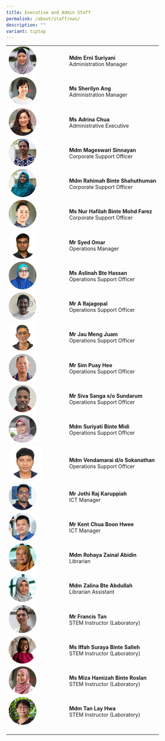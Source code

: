 ```yaml
---
title: Executive and Admin Staff
permalink: /about/staff/eas/
description: ""
variant: tiptap
---
```

<table style="minWidth: 50px">
<colgroup>
<col>
<col>
</colgroup>
<tbody>
<tr>
<td rowspan="1" colspan="1">
<div class="isomer-image-wrapper">
<img style="width:50%" height="auto" width="100%" src="/images/Staff/cmc-erni-suriyani_s%20(1).jpg">
</div>
</td>
<td rowspan="1" colspan="1">
<p><strong>Mdm Erni Suriyani<br></strong>Administration Manager</p>
</td>
</tr>
<tr>
<td rowspan="1" colspan="1">
<div class="isomer-image-wrapper">
<img style="width: 50%;" height="auto" width="100%" alt="" src="/images/Staff/EAS-SherilynAng_s.jpg">
</div>
</td>
<td rowspan="1" colspan="1">
<p><strong>Ms Sherilyn Ang<br></strong>Administration Manager</p>
</td>
</tr>
<tr>
<td rowspan="1" colspan="1">
<div class="isomer-image-wrapper">
<img style="width:50%" height="auto" width="100%" src="/images/Staff/EAS_AdrinaChua.jpg">
</div>
</td>
<td rowspan="1" colspan="1">
<p><strong>Ms Adrina Chua</strong> 
<br>Administrative Executive</p>
</td>
</tr>
<tr>
<td rowspan="1" colspan="1">
<div class="isomer-image-wrapper">
<img style="width:50%" height="auto" width="100%" src="/images/Staff/EAS-Mageswari_s.jpg">
</div>
</td>
<td rowspan="1" colspan="1">
<p><strong>Mdm Mageswari Sinnayan</strong> 
<br>Corporate Support Officer</p>
</td>
</tr>
<tr>
<td rowspan="1" colspan="1">
<div class="isomer-image-wrapper">
<img style="width:50%" height="auto" width="100%" src="/images/Staff/EAS-Rahimah_s.jpg">
</div>
</td>
<td rowspan="1" colspan="1">
<p><strong>Mdm Rahimah Binte Shahuthuman</strong> 
<br>Corporate Support Officer</p>
</td>
</tr>
<tr>
<td rowspan="1" colspan="1">
<div class="isomer-image-wrapper">
<img style="width:50%" height="auto" width="100%" src="/images/Staff/EAS-Hafilah_s.jpg">
</div>
</td>
<td rowspan="1" colspan="1">
<p><strong>Ms Nur Hafilah Binte Mohd Farez</strong> 
<br>Corporate Support Officer</p>
</td>
</tr>
<tr>
<td rowspan="1" colspan="1">
<div class="isomer-image-wrapper">
<img style="width:50%" height="auto" width="100%" src="/images/Staff/EAS_Syed.jpg">
</div>
</td>
<td rowspan="1" colspan="1">
<p><strong>Mr Syed Omar</strong> 
<br>Operations Manager</p>
<p></p>
</td>
</tr>
<tr>
<td rowspan="1" colspan="1">
<div class="isomer-image-wrapper">
<img style="width:50%" height="auto" width="100%" src="/images/Staff/aslinah_s.jpg">
</div>
</td>
<td rowspan="1" colspan="1">
<p><strong>Ms Aslinah Bte Hassan</strong> 
<br>Operations Support Officer</p>
</td>
</tr>
<tr>
<td rowspan="1" colspan="1">
<div class="isomer-image-wrapper">
<img style="width: 50%;" height="auto" width="100%" alt="" src="/images/Staff/EAS_Rajagopal.jpg">
</div>
</td>
<td rowspan="1" colspan="1">
<p><strong>Mr A Rajagopal</strong>
<br>Operations Support Officer</p>
</td>
</tr>
<tr>
<td rowspan="1" colspan="1">
<div class="isomer-image-wrapper">
<img style="width:50%" height="auto" width="100%" src="/images/Staff/eas-jaumengjuam.jpg">
</div>
</td>
<td rowspan="1" colspan="1">
<p><strong>Mr Jau Meng Juam</strong> 
<br>Operations Support Officer</p>
</td>
</tr>
<tr>
<td rowspan="1" colspan="1">
<div class="isomer-image-wrapper">
<img style="width:50%" height="auto" width="100%" src="/images/Staff/EAS-Sim-Puay-Hee_s.jpg">
</div>
</td>
<td rowspan="1" colspan="1">
<p><strong>Mr Sim Puay Hee</strong> 
<br>Operations Support Officer</p>
</td>
</tr>
<tr>
<td rowspan="1" colspan="1">
<div class="isomer-image-wrapper">
<img style="width: 50%;" height="auto" width="100%" alt="" src="/images/Staff/EAS_Siva.jpg">
</div>
</td>
<td rowspan="1" colspan="1">
<p><strong>Mr Siva Sanga s/o Sundarum</strong>
<br>Operations Support Officer</p>
</td>
</tr>
<tr>
<td rowspan="1" colspan="1">
<div class="isomer-image-wrapper">
<img style="width:50%" height="auto" width="100%" src="/images/Staff/Suriyati_s.jpg">
</div>
</td>
<td rowspan="1" colspan="1">
<p><strong>Mdm Suriyati Binte Midi</strong> 
<br>Operations Support Officer</p>
</td>
</tr>
<tr>
<td rowspan="1" colspan="1">
<div class="isomer-image-wrapper">
<img style="width: 60%;" height="auto" width="100%" alt="" src="/images/Staff/EAS_Vendamarai.jpg">
</div>
</td>
<td rowspan="1" colspan="1">
<p><strong>Mdm Vendamarai d/o Sokanathan</strong>
<br>Operations Support Officer</p>
<p></p>
</td>
</tr>
<tr>
<td rowspan="1" colspan="1">
<div class="isomer-image-wrapper">
<img style="width:50%" height="auto" width="100%" src="/images/Staff/Jothi_s.jpg">
</div>
</td>
<td rowspan="1" colspan="1">
<p><strong>Mr Jothi Raj Karuppiah</strong> 
<br>ICT Manager</p>
</td>
</tr>
<tr>
<td rowspan="1" colspan="1">
<div class="isomer-image-wrapper">
<img style="width: 50%;" height="auto" width="100%" alt="" src="/images/Staff/kent_s.jpg">
</div>
</td>
<td rowspan="1" colspan="1">
<p><strong>Mr Kent Chua Boon Hwee</strong> 
<br>ICT Manager</p>
</td>
</tr>
<tr>
<td rowspan="1" colspan="1">
<div class="isomer-image-wrapper">
<img style="width: 50%;" height="auto" width="100%" alt="" src="/images/Staff/rohaya_s.jpg">
</div>
</td>
<td rowspan="1" colspan="1">
<p><strong>Mdm Rohaya Zainal Abidin</strong> 
<br>Librarian</p>
</td>
</tr>
<tr>
<td rowspan="1" colspan="1">
<div class="isomer-image-wrapper">
<img style="width: 50%;" height="auto" width="100%" alt="" src="/images/Staff/zalina_s.jpg">
</div>
</td>
<td rowspan="1" colspan="1">
<p><strong>Mdm Zalina Bte Abdullah</strong> 
<br>Librarian Assistant</p>
</td>
</tr>
<tr>
<td rowspan="1" colspan="1">
<div class="isomer-image-wrapper">
<img style="width:50%" height="auto" width="100%" src="/images/Staff/EAS-Francis-Tan_s.jpg">
</div>
</td>
<td rowspan="1" colspan="1">
<p><strong>Mr Francis Tan</strong> 
<br>STEM Instructor (Laboratory)</p>
</td>
</tr>
<tr>
<td rowspan="1" colspan="1">
<div class="isomer-image-wrapper">
<img style="width:50%" height="auto" width="100%" src="/images/Staff/EAS-Iffah_s.jpg">
</div>
</td>
<td rowspan="1" colspan="1">
<p><strong>Ms Iffah Suraya Binte Salleh</strong> 
<br>STEM Instructor (Laboratory)</p>
</td>
</tr>
<tr>
<td rowspan="1" colspan="1">
<div class="isomer-image-wrapper">
<img style="width:50%" height="auto" width="100%" src="/images/Staff/EAS-Miza_s.jpg">
</div>
</td>
<td rowspan="1" colspan="1">
<p><strong>Ms Miza Hamizah Binte Roslan</strong> 
<br>STEM Instructor (Laboratory)</p>
</td>
</tr>
<tr>
<td rowspan="1" colspan="1">
<div class="isomer-image-wrapper">
<img style="width:50%" height="auto" width="100%" src="/images/Staff/eas-layhwa_s.jpg">
</div>
</td>
<td rowspan="1" colspan="1">
<p><strong>Mdm Tan Lay Hwa</strong> 
<br>STEM Instructor (Laboratory)</p>
</td>
</tr>
<tr>
<td rowspan="1" colspan="1">
<p></p>
</td>
<td rowspan="1" colspan="1">
<p></p>
</td>
</tr>
</tbody>
</table>
<p></p>
<p></p>
<p></p>
<p></p>
<p></p>